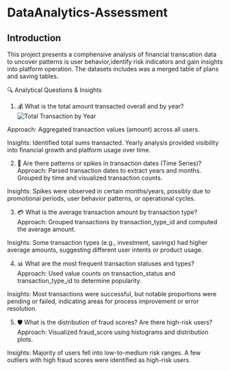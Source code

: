 # DataAnalytics-Assessment
## Introduction
This project presents a comphensive analysis of financial transcation data to uncover patterns is user behavior,identify risk indicators and gain insights into platform operation. The datasets includes was a merged table of plans and saving tables. 

🔍 Analytical Questions & Insights
1. 💰 What is the total amount transacted overall and by year?
    ![Total Transaction by Year](igraph\Traansaction.png)

Approach: Aggregated transaction values (amount) across all users.

Insights: Identified total sums transacted. Yearly analysis provided visibility into financial growth and platform usage over time.

2. 📅 Are there patterns or spikes in transaction dates (Time Series)?
Approach: Parsed transaction dates to extract years and months. Grouped by time and visualized transaction counts.

Insights: Spikes were observed in certain months/years, possibly due to promotional periods, user behavior patterns, or operational cycles.

3. 💳 What is the average transaction amount by transaction type?
Approach: Grouped transactions by transaction_type_id and computed the average amount.

Insights: Some transaction types (e.g., investment, savings) had higher average amounts, suggesting different user intents or product usage.

4. 📊 What are the most frequent transaction statuses and types?
Approach: Used value counts on transaction_status and transaction_type_id to determine popularity.

Insights: Most transactions were successful, but notable proportions were pending or failed, indicating areas for process improvement or error resolution.

5. 🛡️ What is the distribution of fraud scores? Are there high-risk users?
Approach: Visualized fraud_score using histograms and distribution plots.

Insights: Majority of users fell into low-to-medium risk ranges. A few outliers with high fraud scores were identified as high-risk users.